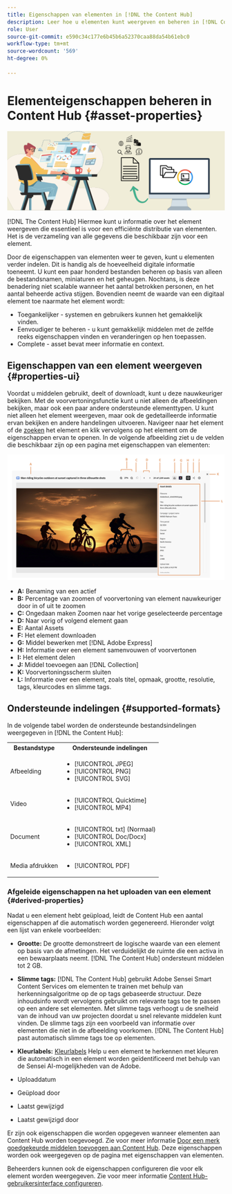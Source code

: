 ```yaml
---
title: Eigenschappen van elementen in [!DNL the Content Hub]
description: Leer hoe u elementen kunt weergeven en beheren in [!DNL Content Hub]
role: User
source-git-commit: e590c34c177e6b45b6a52370caa88da54b61ebc0
workflow-type: tm+mt
source-wordcount: '569'
ht-degree: 0%

---
```



# Elementeigenschappen beheren in Content Hub {#asset-properties}

![Afbeelding van metagegevensbanner](assets/metadata-banner-image.png)

[!DNL The Content Hub] Hiermee kunt u informatie over het element weergeven die essentieel is voor een efficiënte distributie van elementen. Het is de verzameling van alle gegevens die beschikbaar zijn voor een element.

Door de eigenschappen van elementen weer te geven, kunt u elementen verder indelen. Dit is handig als de hoeveelheid digitale informatie toeneemt. U kunt een paar honderd bestanden beheren op basis van alleen de bestandsnamen, miniaturen en het geheugen. Nochtans, is deze benadering niet scalable wanneer het aantal betrokken personen, en het aantal beheerde activa stijgen. Bovendien neemt de waarde van een digitaal element toe naarmate het element wordt:

* Toegankelijker - systemen en gebruikers kunnen het gemakkelijk vinden.
* Eenvoudiger te beheren - u kunt gemakkelijk middelen met de zelfde reeks eigenschappen vinden en veranderingen op hen toepassen.
* Complete - asset bevat meer informatie en context.

## Eigenschappen van een element weergeven {#properties-ui}

Voordat u middelen gebruikt, deelt of downloadt, kunt u deze nauwkeuriger bekijken. Met de voorvertoningsfunctie kunt u niet alleen de afbeeldingen bekijken, maar ook een paar andere ondersteunde elementtypen. U kunt niet alleen het element weergeven, maar ook de gedetailleerde informatie ervan bekijken en andere handelingen uitvoeren. Navigeer naar het element of de [zoeken](search-assets.md) het element en klik vervolgens op het element om de eigenschappen ervan te openen. In de volgende afbeelding ziet u de velden die beschikbaar zijn op een pagina met eigenschappen van elementen:

![Eigenschappen van de interface van een element](assets/properties-ui.png)

* **A:** Benaming van een actief
* **B:** Percentage van zoomen of voorvertoning van element nauwkeuriger door in of uit te zoomen
* **C:** Ongedaan maken Zoomen naar het vorige geselecteerde percentage
* **D:** Naar vorig of volgend element gaan
* **E:** Aantal Assets
* **F:** Het element downloaden
* **G:** Middel bewerken met [!DNL Adobe Express]
* **H:** Informatie over een element samenvouwen of voorvertonen
* **I:** Het element delen
* **J:** Middel toevoegen aan [!DNL Collection]
* **K:** Voorvertoningsscherm sluiten
* **L:** Informatie over een element, zoals titel, opmaak, grootte, resolutie, tags, kleurcodes en slimme tags.

## Ondersteunde indelingen {#supported-formats}

In de volgende tabel worden de ondersteunde bestandsindelingen weergegeven in [!DNL the Content Hub]:

<table> 
    <tbody>
     <tr>
      <th><strong>Bestandstype</strong></th>
      <th><strong>Ondersteunde indelingen</strong></th>
     </tr>
     <tr>
      <td>Afbeelding</td>
      <td>
        <ul>
            <li>[!UICONTROL JPEG]</li> 
            <li>[!UICONTROL PNG]</li> 
            <li>[!UICONTROL SVG]</li>
        </ul>
      </td>
     </tr>
     <tr>
      <td>Video</td>
      <td>
        <ul>
            <li>[!UICONTROL Quicktime]</li>  
            <li>[!UICONTROL MP4]</li> 
        </ul>
      </td>
     </tr>
      <tr>
      <td>Document</td>
      <td>
        <ul>
            <li>[!UICONTROL txt] (Normaal)</li>  
            <li>[!UICONTROL Doc/Docx]</li> 
            <li>[!UICONTROL XML]</li>
        </ul>
      </td>
     </tr>
     <tr>
      <td>Media afdrukken</td>
      <td>
        <ul>
            <li>[!UICONTROL PDF]</li>  
        </ul>
      </td>
     </tr>  
    </tbody>
   </table>

### Afgeleide eigenschappen na het uploaden van een element {#derived-properties}

Nadat u een element hebt geüpload, leidt de Content Hub een aantal eigenschappen af die automatisch worden gegenereerd. Hieronder volgt een lijst van enkele voorbeelden:

* **Grootte:** De grootte demonstreert de logische waarde van een element op basis van de afmetingen. Het verduidelijkt de ruimte die een activa in een bewaarplaats neemt. [!DNL The Content Hub] ondersteunt middelen tot 2 GB.

<!--* **Tags:** Tags help you categorize assets that can be browsed and searched more efficiently. Tagging helps in propagating the appropriate taxonomy to other users and workflows. -->

* **Slimme tags:** [!DNL The Content Hub] gebruikt Adobe Sensei Smart Content Services om elementen te trainen met behulp van herkenningsalgoritme op de op tags gebaseerde structuur. Deze inhoudsinfo wordt vervolgens gebruikt om relevante tags toe te passen op een andere set elementen. Met slimme tags verhoogt u de snelheid van de inhoud van uw projecten doordat u snel relevante middelen kunt vinden. De slimme tags zijn een voorbeeld van informatie over elementen die niet in de afbeelding voorkomen. [!DNL The Content Hub] past automatisch slimme tags toe op elementen.

* **Kleurlabels:** [Kleurlabels](#https://experienceleague.adobe.com/docs/experience-manager-cloud-service/content/assets/manage/color-tag-images.html?lang=en) Help u een element te herkennen met kleuren die automatisch in een element worden geïdentificeerd met behulp van de Sensei AI-mogelijkheden van de Adobe.

* Uploaddatum

* Geüpload door

* Laatst gewijzigd

* Laatst gewijzigd door

Er zijn ook eigenschappen die worden opgegeven wanneer elementen aan Content Hub worden toegevoegd. Zie voor meer informatie [Door een merk goedgekeurde middelen toevoegen aan Content Hub](upload-brand-approved-assets.md). Deze eigenschappen worden ook weergegeven op de pagina met eigenschappen van elementen.

Beheerders kunnen ook de eigenschappen configureren die voor elk element worden weergegeven. Zie voor meer informatie [Content Hub-gebruikersinterface configureren](configure-content-hub-ui-options.md#configure-asset-details-content-hub).

<!--

### Date range {#date-range} 

The date range allows you to select dates you want to see the assets. You can customize date range by choosing the start and end dates. 

-->

